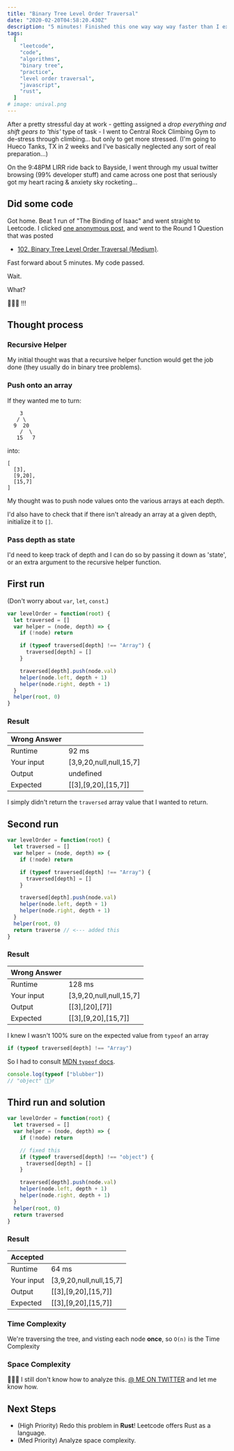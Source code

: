 ```yaml
---
title: "Binary Tree Level Order Traversal"
date: "2020-02-20T04:58:20.430Z"
description: "5 minutes! Finished this one way way way faster than I expected."
tags:
  [
    "leetcode",
    "code",
    "algorithms",
    "binary tree",
    "practice",
    "level order traversal",
    "javascript",
    "rust",
  ]
# image: unival.png
---
```


After a pretty stressful day at work - getting assigned a _drop everything and shift gears to 'this'_ type of task - I went to Central Rock Climbing Gym to de-stress through climbing... but only to get more stressed. (I'm going to Hueco Tanks, TX in 2 weeks and I've basically neglected any sort of real preparation...)

On the 9:48PM LIRR ride back to Bayside, I went through my usual twitter browsing (99% developer stuff) and came across one post that seriously got my heart racing & anxiety sky rocketing...

## Did some code

Got home. Beat 1 run of "The Binding of Isaac" and went straight to Leetcode. I clicked [one anonymous post](https://leetcode.com/discuss/interview-experience/511534/microsoft-sde-redmond-feb-2020), and went to the Round 1 Question that was posted

- [102. Binary Tree Level Order Traversal (Medium)](https://leetcode.com/problems/binary-tree-level-order-traversal).

Fast forward about 5 minutes. My code passed.

Wait.

What?

🥳🥳🥳 !!!

## Thought process

### Recursive Helper

My initial thought was that a recursive helper function would get the job done (they usually do in binary tree problems).

### Push onto an array

If they wanted me to turn:

```
    3
   / \
  9  20
    /  \
   15   7
```

into:

```
[
  [3],
  [9,20],
  [15,7]
]
```

My thought was to push node values onto the various arrays at each depth.

I'd also have to check that if there isn't already an array at a given depth, initialize it to `[]`.

### Pass depth as state

I'd need to keep track of depth and I can do so by passing it down as 'state', or an extra argument to the recursive helper function.

## First run

(Don't worry about `var`, `let`, `const`.)

```js
var levelOrder = function(root) {
  let traversed = []
  var helper = (node, depth) => {
    if (!node) return

    if (typeof traversed[depth] !== "Array") {
      traversed[depth] = []
    }

    traversed[depth].push(node.val)
    helper(node.left, depth + 1)
    helper(node.right, depth + 1)
  }
  helper(root, 0)
}
```

### Result

| Wrong Answer |                         |
| :----------- | :---------------------- |
| Runtime      | 92 ms                   |
| Your input   | [3,9,20,null,null,15,7] |
| Output       | undefined               |
| Expected     | [\[3],[9,20],[15,7]]    |

I simply didn't return the `traversed` array value that I wanted to return.

## Second run

```javascript
var levelOrder = function(root) {
  let traversed = []
  var helper = (node, depth) => {
    if (!node) return

    if (typeof traversed[depth] !== "Array") {
      traversed[depth] = []
    }

    traversed[depth].push(node.val)
    helper(node.left, depth + 1)
    helper(node.right, depth + 1)
  }
  helper(root, 0)
  return traverse // <--- added this
}
```

### Result

| Wrong Answer |                         |
| :----------- | :---------------------- |
| Runtime      | 128 ms                  |
| Your input   | [3,9,20,null,null,15,7] |
| Output       | [\[3],[20],[7]]         |
| Expected     | [\[3],[9,20],[15,7]]    |

I knew I wasn't 100% sure on the expected value from `typeof` an array

```js
if (typeof traversed[depth] !== "Array")
```

So I had to consult [MDN `typeof` docs](https://developer.mozilla.org/en-US/docs/Web/JavaScript/Reference/Operators/typeof).

```js
console.log(typeof ["blubber"])
// "object" 🤷🏻‍♂️
```

## Third run and solution

```js
var levelOrder = function(root) {
  let traversed = []
  var helper = (node, depth) => {
    if (!node) return

    // fixed this
    if (typeof traversed[depth] !== "object") {
      traversed[depth] = []
    }

    traversed[depth].push(node.val)
    helper(node.left, depth + 1)
    helper(node.right, depth + 1)
  }
  helper(root, 0)
  return traversed
}
```

### Result

| Accepted   |                         |
| :--------- | :---------------------- |
| Runtime    | 64 ms                   |
| Your input | [3,9,20,null,null,15,7] |
| Output     | [\[3],[9,20],[15,7]]    |
| Expected   | [\[3],[9,20],[15,7]]    |

### Time Complexity

We're traversing the tree, and visting each node **once**, so `O(n)` is the Time Complexity

### Space Complexity

🤦🏻‍♂️ I still don't know how to analyze this. [@ ME ON TWITTER](https://twitter.com/thekevinwang) and let me know how.

## Next Steps

- (High Priority) Redo this problem in **Rust**! Leetcode offers Rust as a language.
- (Med Priority) Analyze space complexity.
